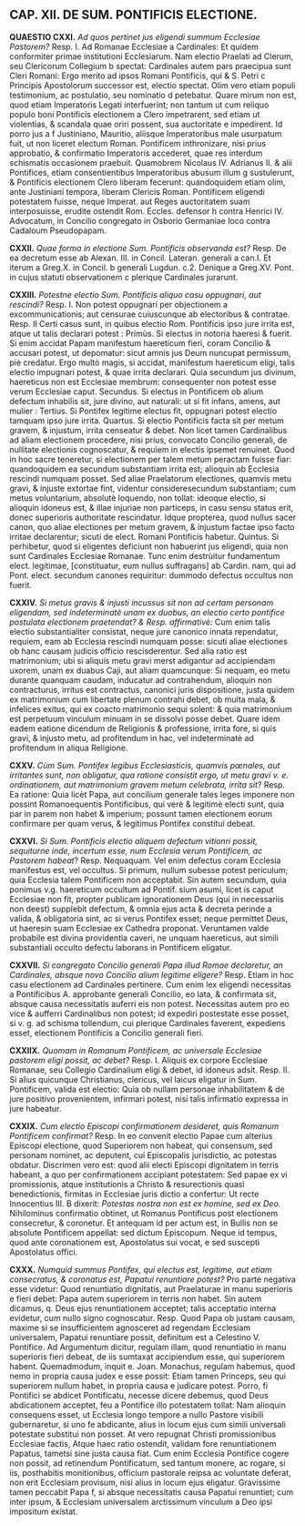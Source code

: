 ## CAP. XII. DE SUM. PONTIFICIS ELECTIONE.

**QUAESTIO CXXI.** *Ad quos pertinet jus eligendi summum Ecclesiae Pastorem?* Resp. I. Ad Romanae Ecclesiae a Cardinales: Et quidem conformiter primae institutioni Ecclesiarum. Nam electio Praelati ad Clerum, seu Clericorum Collegium b spectat: Cardinales autem pars praecipua sunt Cleri Romani: Ergo merito ad ipsos Romani Pontificis, qui & S. Petri c Principis Apostolorum successor est, electio spectat. Olim vero etiam populi testimonium, ac postulatio, seu nominatio d petebatur. Quare mirum non est, quod etiam Imperatoris Legati interfuerint; non tantum ut cum reliquo populo boni Pontificis electionem a Clero impetrarent, sed etiam ut violentias, & scandala quae oriri possent, sua auctoritate e impedirent. Id porro jus a f Justiniano, Mauritio, aliisque Imperatoribus male usurpatum fuit, ut non liceret electum Roman. Pontificem inthronizare, nisi prius approbatio, & confirmatio Imperatoris accederet, quae res interdum schismatis occasionem praebuit. Quamobrem Nicolaus IV. Adrianus II. & alii Pontifices, etiam consentientibus Imperatoribus abusum illum g sustulerunt, & Pontificis electionem Clero liberam fecerunt: quandoquidem etiam olim, ante Justiniani tempora, liberam Clericis Roman. Pontificem eligendi potestatem fuisse, neque Imperat. aut Reges auctoritatem suam interposuisse, erudite ostendit Rom. Eccles. defensor h contra Henrici IV. Advocatum, in Concilio congregato in Osborio Germaniae loco contra Cadaloum Pseudopapam.

**CXXII.** *Quae forma in electione Sum. Pontificis observanda est?* Resp. De ea decretum esse ab Alexan. III. in Concil. Lateran. generali a can.I. Et iterum a Greg.X. in Concil. b generali Lugdun. c.2. Denique a Greg.XV. Pont. in cujus statuti observationem c plerique Cardinales jurarunt.

**CXXIII.** *Potestne electio Sum. Pontificis aliquo casu oppugnari, aut rescindi?* Resp. I. Non potest oppugnari per objectionem a excommunicationis; aut censurae cuiuscunque ab electoribus & contratae. Resp. II Certi casus sunt, in quibus electio Rom. Pontificis ipso jure irrita est, atque ut talis declarari potest : Primùs. Si electus in notoria haeresi & fuerit. Si enim accidat Papam manifestum haereticum fieri, coram Concilio & accusari potest, ut depomatur: sicut amnis jus Deum nuncupat permissum, piè credatur. Ergo multò magis, si accidat, manifestum haereticum eligi, talis electio impugnari potest, & quae irrita declarari. Quia secundum jus divinum, haereticus non est Ecclesiae membrum: consequenter non potest esse verum Ecclesiae caput. Secundus. Si electus in Pontificem ob alium defectum inhabilis sit, jure divino, aut naturali: ut si fit infans, amens, aut mulier : Tertius. Si Pontifex legitime electus fit, oppugnari potest electio tamquam ipso jure irrita. Quartus. Si electio Pontificis facta sit per metum gravem, & injustum, irrita censeatur & debet. Non licet tamen Cardinalibus ad aliam electionem procedere, nisi prius, convocato Concilio generali, de nullitate electionis cognoscatur, & requiem in electis ipsemet renuinet. Quod in hoc sacre teneretur, si electionem per talem metum peractam fuisse fiar: quandoquidem ea secundum substantiam irrita est; alioquin ab Ecclesia rescindi numquam posset. Sed aliae Praelatorum electiones, quamvis metu gravi, & injuste extortae fint, videntur consideresecundum substantiam; cum metus voluntarium, absolutè loquendo, non tollat: ideoque electio, si alioquin idoneus est, & illae injuriae non particeps, in casu sensu status erit, donec superioris authoritate rescindatur. Idque propterea, quod nullus sacer canon, quo aliae electiones per metum gravem, & injustum factae ipso facto irritae declarentur; sicuti de elect. Romani Pontificis habetur. Quintus. Si perhibetur, quod si eligentes deficiunt non habuerint jus eligendi, quia non sunt Cardinales Ecclesiae Romanae. Tunc enim destrùitur fundamentum elect. legitimae, [constituatur, eum nullus suffragans] ab Cardin. nam, qui ad Pont. elect. secundum canones requiritur: dummodo defectus occultus non fuerit.

**CXXIV.** *Si metus gravis & injusti incussus sit non ad certam personam eligendam, sed indeterminatè unam ex duobus, an electio certo pontifice postulata electionem praetendat? & Resp. affirmativè*: Cum enim talis electio substantialiter consistat, neque jure canonico innata rependatur, requiem, eam ab Ecclesia rescindi numquam posse: sicuti aliae electiones ob hanc causam judicis officio rescisderentur. Sed alia ratio est matrimonium; ubi si aliquis metu gravi merst adigantur ad accipiendam uxorem, unam ex duabus Caji, aut aliam quamcunque: Si nequam, eo metu durante quanquam caudam, inducatur ad contrahendum, alioquin non contracturus, irritus est contractus, canonici juris dispositione, justa quidem ex matrimonium cum libertate plenum contrahi debet, ob multa mala, & infelices exitus, qui ex coacto matrimonio sequi solent: & quia matrimonium est perpetuum vinculum minuam in se dissolvi posse debet. Quare idem eadem eatione dicendum de Religionis & professione, irrita fore, si quis gravi, & injusto metu, ad profitendum in hac, vel indeterminatè ad profitendum in aliqua Religione.

**CXXV.** *Cùm Sum. Pontifex legibus Ecclesiasticis, quamvis pœnales, aut irritantes sunt, non obligatur, qua ratione consistit ergo, ut metu gravi v. e. ordinationem, aut matrimonium gravem metum celebrata, irrita sit*? Resp. Ea ratione: Quia licèt Papa, aut concilium generale tales leges imponere non possint Romanoequentis Pontificibus, qui verè & legitimè electi sunt, quia par in parem non habet & imperium; possunt tamen electionem eorum confirmare per quam verus, & legitimus Pontifex constitui debeat.

**CXXVI.** *Si Sum. Pontificis electio aliquem defectum vitionri possit, sequiturne inde, incertum esse, num Ecclesia verum Pontificem, ac Pastorem habeat*? Resp. Nequaquam. Vel enim defectus coram Ecclesia manifestus est, vel occultus. Si primum, nullum subesse potest periculum; quia Ecclesia talem Pontificem non acceptabit. Sin autem secundum, quia ponimus v.g. haereticum occultum ad Pontif. sium asumi, licet is caput Ecclesiae non fit, propter publicam ignorationem Deus (qui in necessariis non deest) supplebit defectum, & omnia ejus acta & decreta perinde a valida, & obligatoria sint, ac si verus Pontifex esset; neque permittet Deus, ut haeresin suam Ecclesiae ex Cathedra proponat. Veruntamen valde probabile est divina providentia caveri, ne unquam haereticus, aut simili substantiali occulto defectu laborans in Pontificem eligatur.

**CXXVII.** *Si congregato Concilio generali Papa illud Romae declaretur, an Cardinales, absque novo Concilio alium legitime eligere?* Resp. Etiam in hoc casu electionem ad Cardinales pertinere. Cum enim lex eligendi necessitas a Pontificibus A. approbante generali Concilio, eo lata, & confirmata sit, absque causa necessitatis auferri eis non potest. Necessitas autem pro eo vice & aufferri Cardinalibus non potest; id expediri postestate esse posset, si v. g. ad schisma tollendum, cui plerique Cardinales faverent, expediens esset, electionem Pontificis a Concilio generali fieri.

**CXXIIX.** *Quomam in Romanum Pontificem, ac universale Ecclesiae pastorem eligi possit, ac debet?* Resp. I. Aliquis ex corpore Ecclesiae Romanae, seu Collegio Cardinalium eligi & debet, id idoneus adsit. Resp. II. Si alius quicunque Christianus, clericus, vel laicus eligatur in Sum. Pontificem, valida est electio: Quia ob nullam personae inhabilitatem & de jure positivo provenientem, infirmari potest, nisi talis infirmatio expressa in jure habeatur.

**CXXIX.** *Cum electio Episcopi confirmationem desideret, quis Romanum Pontificem confirmat?* Resp. In eo convenit electio Papae cum alterius Episcopi electione, quod Superiorem non habeat, qui consensum, sed personam nominet, ac deputent, cui Episcopalis jurisdictio, ac potestas obdatur. Discrimen vero est: quod alii electi Episcopi dignitatem in terris habeant, a quo per confirmationem accipiant potestatem: Sed papae ex vi promissionis, atque institutionis a Christo & resurectionis quasi benedictionis, firmitas in Ecclesiae juris dictio a confertur: Ut recte Innocentius III. B dixerit: *Potestas nostra non est ex homine, sed ex Deo.* Nihilominus confirmatio obtinet, ut Romanus Pontificus post electionem consecretur, & coronetur. Et antequam id per actum est, in Bullis non se absolute Pontificem appellat: sed dictum Episcopum. Neque id tempus, quod ante coronationem est, Apostolatus sui vocat, e sed suscepti Apostolatus offici.

**CXXX.** *Numquid summus Pontifex, qui electus est, legitime, aut etiam consecratus, & coronatus est, Papatui renuntiare potest?* Pro parte negativa esse videtur: Quod renuntiatio dignitatis, aut Praelaturae in manu superioris e fieri debet: Papa autem superiorem in terris non habet. Sin autem dicamus, q. Deus ejus renuntiationem acceptet; talis acceptatio interna evidetur, cum nullo signo cognoscatur. Resp. Quod Papa ob justam causam, maxime si se insufficientem agnosceret ad regendam Ecclesiam universalem, Papatui renuntiare possit, definitum est a Celestino V. Pontifice. Ad Argumentum dicitur, regulam illam, quod renuntiatio in manu superioris fieri debeat, de iis sumtaxat accipiendum esse, qui superiorem habent. Quemadmodum, inquit e. Joan. Monachus, regulam habemus, quod nemo in propria causa judex e esse possit: Etiam tamen Princeps, seu qui superiorem nullum habet, in propria causa e judicare potest. Porro, fi Pontifici se abdicet Pontificatu, necesse dicere debemus, quod Deus abdicationem acceptet, feu a Pontifice illo potestatem tollat: Nam alioquin consequens esset, ut Ecclesia longo tempore a nullo Pastore visibili gubernaretur, si uno fe abdicante, alius in locum ejus cum simili universali potestate substitui non posset. At vero repugnat Christi promissionibus Ecclesiae factis, Atque haec ratio ostendit, validam fore renuntiationem Papatus, tametsi sine justa causa fiat. Cum enim Ecclesia Pontifice cogere non possit, ad retinendum Pontificatum, sed tantum monere, ac rogare, si iis, posthabitis monitionibus, officium pastorale reipsa ac voluntate deferat, non erit Ecclesiam provisum, nisi alius in locum ejus eligatur. Gravissime tamen peccabit Papa f, si absque necessitatis causa Papatui renuntiet; cum inter ipsum, & Ecclesiam universalem arctissimum vinculum a Deo ipsi impositum existat.